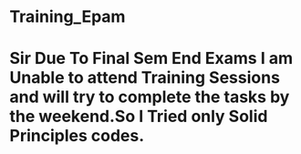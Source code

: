 # Training_Epam
# Sir Due To Final Sem End Exams I am Unable to attend Training Sessions and will try to complete the tasks by the weekend.So I Tried only Solid Principles codes.
